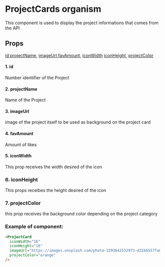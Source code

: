 # ProjectCards organism

This component is used to display the project informations that comes from the API

## Props

[id](#1-id),[projectName](#2-projectName), [imageUrl](#3-imageUrl),[favAmount](#4-fav-amount), [iconWidth](#5-width) [iconHeight](#6-height), [projectColor](#7-projectColor)

#### 1. id

Number identifier of the Project

#### 2. projectName

Name of the Project

#### 3. imageUrl

image of the project itself to be used as background on the project card

#### 4. favAmount

Amount of likes

#### 5. iconWidth

This prop receives the width desired of the icon

### 6. iconHeight

This props receibes the height desired of the icon

### 7. projectColor

this prop receives the background color depending on the project category

### Example of component:

```html
<ProjectCard
  iconWidth="16"
  iconHeight="16"
  imageUrl="https://images.unsplash.com/photo-1593642532973-d31b6557fa68?ixlib=rb-1.2.1&ixid=eyJhcHBfaWQiOjEyMDd9&auto=format&fit=crop&w=900&q=60"
  projectColor="orange"
/>
```

